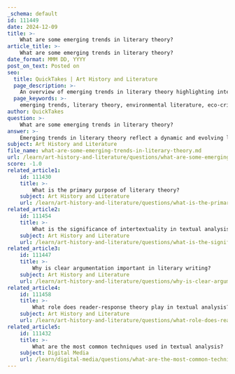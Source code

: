 ```yaml
---
_schema: default
id: 111449
date: 2024-12-09
title: >-
    What are some emerging trends in literary theory?
article_title: >-
    What are some emerging trends in literary theory?
date_format: MMM DD, YYYY
post_on_text: Posted on
seo:
  title: QuickTakes | Art History and Literature
  page_description: >-
    An overview of emerging trends in literary theory highlighting interdisciplinary approaches, diverse voices in literature, and the influence of environmental concerns and cognitive science.
  page_keywords: >-
    emerging trends, literary theory, environmental literature, eco-criticism, cognitive literary studies, diverse voices, interdisciplinary approaches, close reading, distant reading, post-colonial narratives, gender issues, literary analysis
author: QuickTakes
question: >-
    What are some emerging trends in literary theory?
answer: >-
    Emerging trends in literary theory reflect a dynamic and evolving landscape that is increasingly interdisciplinary and responsive to contemporary cultural shifts. Here are some notable trends observed in recent scholarly work:\n\n1. **Environmental Literature and Eco-Criticism**: There is a growing focus on environmental literature, which examines the relationship between literature and the environment. This trend emphasizes the importance of ecological concerns and how narratives can reflect and shape our understanding of environmental issues.\n\n2. **Cognitive Literary Studies**: This approach integrates insights from cognitive science into literary analysis, exploring how literature affects the mind and how cognitive processes influence reading and interpretation. This trend is gaining traction as it bridges the gap between literary studies and scientific inquiry.\n\n3. **Diverse Voices and Innovative Storytelling**: The literary landscape is witnessing a resurgence of diverse voices, with an emphasis on narratives that reflect varied cultural experiences. This trend is characterized by innovative storytelling techniques, including the use of graphic novels and online narratives, which are reshaping literary discourse.\n\n4. **Interdisciplinary Approaches**: Literary theory is increasingly embracing interdisciplinary methodologies, drawing from fields such as sociology, psychology, and cultural studies. This trend allows for a more comprehensive understanding of texts within their broader social and cultural contexts.\n\n5. **Close Reading and Distant Reading**: While close reading remains a fundamental technique in literary analysis, there is also a growing interest in distant reading methods. This dual approach allows scholars to analyze both individual texts in depth and broader literary trends across large bodies of work.\n\n6. **Post-Colonial and Decolonial Narratives**: There is a continued exploration of post-colonial and decolonial narratives, which interrogate the legacies of colonialism and seek to give voice to marginalized perspectives. This trend is crucial for understanding the complexities of identity and power in literature.\n\n7. **Gender Issues in Literature**: The examination of gender issues remains a significant focus, with scholars analyzing how literature reflects and challenges gender norms. This includes the study of feminist literary criticism and the exploration of LGBTQ+ narratives.\n\n8. **Future Directions in Literary Analysis**: The future of literary studies is likely to be shaped by ongoing changes in material conditions, institutional responses, and the integration of new technologies in the study of literature. Scholars are increasingly considering how these factors influence literary production and reception.\n\nThese trends indicate a vibrant and evolving field that is responsive to contemporary issues and methodologies, paving the way for innovative approaches to literary analysis.
subject: Art History and Literature
file_name: what-are-some-emerging-trends-in-literary-theory.md
url: /learn/art-history-and-literature/questions/what-are-some-emerging-trends-in-literary-theory
score: -1.0
related_article1:
    id: 111430
    title: >-
        What is the primary purpose of literary theory?
    subject: Art History and Literature
    url: /learn/art-history-and-literature/questions/what-is-the-primary-purpose-of-literary-theory
related_article2:
    id: 111454
    title: >-
        What is the significance of intertextuality in textual analysis?
    subject: Art History and Literature
    url: /learn/art-history-and-literature/questions/what-is-the-significance-of-intertextuality-in-textual-analysis
related_article3:
    id: 111447
    title: >-
        Why is clear argumentation important in literary writing?
    subject: Art History and Literature
    url: /learn/art-history-and-literature/questions/why-is-clear-argumentation-important-in-literary-writing
related_article4:
    id: 111458
    title: >-
        What role does reader-response theory play in textual analysis?
    subject: Art History and Literature
    url: /learn/art-history-and-literature/questions/what-role-does-readerresponse-theory-play-in-textual-analysis
related_article5:
    id: 111432
    title: >-
        What are the most common techniques used in textual analysis?
    subject: Digital Media
    url: /learn/digital-media/questions/what-are-the-most-common-techniques-used-in-textual-analysis
---
```


&nbsp;